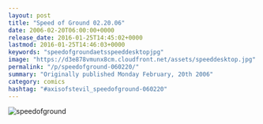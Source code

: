 ```yaml
---
layout: post
title: "Speed of Ground 02.20.06"
date: 2006-02-20T06:00:00+0000
release_date: 2016-01-25T14:45:02+0000
lastmod: 2016-01-25T14:46:03+0000
keywords: "speedofgroundaetsspeeddesktopjpg"
image: "https://d3e878vmunx8cm.cloudfront.net/assets/speeddesktop.jpg"
permalink: "/p/speedofground-060220/"
summary: "Originally published Monday February, 20th 2006"
category: comics
hashtag: "#axisofstevil_speedofground-060220"
---
```


![speedofground](https://d3e878vmunx8cm.cloudfront.net/assets/speeddesktop.jpg)
